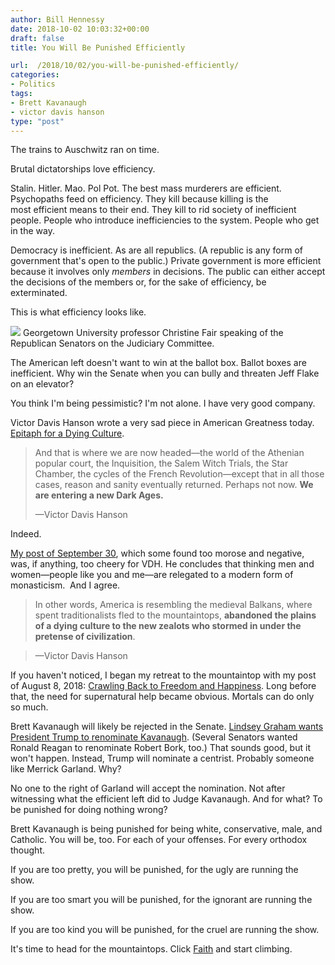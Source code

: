 ```yaml
---
author: Bill Hennessy
date: 2018-10-02 10:03:32+00:00
draft: false
title: You Will Be Punished Efficiently

url:  /2018/10/02/you-will-be-punished-efficiently/
categories:
- Politics
tags:
- Brett Kavanaugh
- victor davis hanson
type: "post"
---
```





The trains to Auschwitz ran on time. 







Brutal dictatorships love efficiency. 







Stalin. Hitler. Mao. Pol Pot. The best mass murderers are efficient. Psychopaths feed on efficiency. They kill because killing is the most efficient means to their end. They kill to rid society of inefficient people. People who introduce inefficiencies to the system. People who get in the way.







Democracy is inefficient. As are all republics. (A republic is any form of government that's open to the public.) Private government is more efficient because it involves only _members_ in decisions. The public can either accept the decisions of the members or, for the sake of efficiency, be exterminated.







This is what efficiency looks like. 





![](https://www.hennessysview.com/wp-content/uploads/2018/10/Screen-Shot-2018-10-02-at-4.43.42-AM.png)
Georgetown University professor Christine Fair speaking of the Republican Senators on the Judiciary Committee.





The American left doesn't want to win at the ballot box. Ballot boxes are inefficient. Why win the Senate when you can bully and threaten Jeff Flake on an elevator?







You think I'm being pessimistic? I'm not alone. I have very good company. 







Victor Davis Hanson wrote a very sad piece in American Greatness today.  [Epitaph for a Dying Culture](https://amgreatness.com/2018/09/30/epitaph-for-a-dying-culture/).







> And that is where we are now headed—the world of the Athenian popular court, the Inquisition, the Salem Witch Trials, the Star Chamber, the cycles of the French Revolution—except that in all those cases, reason and sanity eventually returned. Perhaps not now. **We are entering a new Dark Ages.**
> 
> —Victor Davis Hanson  








Indeed. 







[My post of September 30](https://www.hennessysview.com/2018/09/30/weve-never-been-closer-to-totalitarianism/), which some found too morose and negative, was, if anything, too cheery for VDH. He concludes that thinking men and women—people like you and me—are relegated to a modern form of monasticism.  And I agree.







> In other words, America is resembling the medieval Balkans, where spent traditionalists fled to the mountaintops, **abandoned the plains of a dying culture to the new zealots who stormed in under the pretense of civilization**.  

> 
> —Victor Davis Hanson







If you haven't noticed, I began my retreat to the mountaintop with my post of August 8, 2018: [Crawling Back to Freedom and Happiness](https://www.hennessysview.com/2018/08/08/crawling-back-to-happiness-and-freedom/). Long before that, the need for supernatural help became obvious. Mortals can do only so much. 







Brett Kavanaugh will likely be rejected in the Senate. [Lindsey Graham wants President Trump to renominate Kavanaugh](https://www.foxnews.com/politics/lindsey-graham-if-kavanaugh-vote-fails-trump-should-re-nominate-him-before-midterms-appeal-the-case-to-the-american-people). (Several Senators wanted Ronald Reagan to renominate Robert Bork, too.) That sounds good, but it won't happen. Instead, Trump will nominate a centrist. Probably someone like Merrick Garland. Why?







No one to the right of Garland will accept the nomination. Not after witnessing what the efficient left did to Judge Kavanaugh. And for what? To be punished for doing nothing wrong?







Brett Kavanaugh is being punished for being white, conservative, male, and Catholic. You will be, too. For each of your offenses. For every orthodox thought. 







If you are too pretty, you will be punished, for the ugly are running the show. 







If you are too smart you will be punished, for the ignorant are running the show.







If you are too kind you will be punished, for the cruel are running the show.







It's time to head for the mountaintops. Click [Faith](https://www.hennessysview.com/category/faith-2/) and start climbing.



